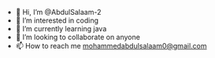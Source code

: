 - 👋 Hi, I’m @AbdulSalaam-2
- 👀 I’m interested in coding
- 🌱 I’m currently learning java
- 💞️ I’m looking to collaborate on anyone
- 📫 How to reach me  mohammedabdulsalaam0@gmail.com

<!---
AbdulSalaam-2/AbdulSalaam-2 is a ✨ special ✨ repository because its `README.md` (this file) appears on your GitHub profile.
You can click the Preview link to take a look at your changes.
--->
